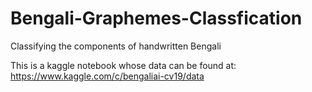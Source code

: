 # Bengali-Graphemes-Classfication
Classifying the components of handwritten Bengali

This is a kaggle notebook whose data can be found at: https://www.kaggle.com/c/bengaliai-cv19/data
